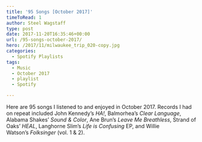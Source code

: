 ```yaml
---
title: '95 Songs [October 2017]'
timeToRead: 1 
author: Steel Wagstaff
type: post
date: 2017-11-20T16:35:46+00:00
url: /95-songs-october-2017/
hero: /2017/11/milwaukee_trip_020-copy.jpg
categories:
  - Spotify Playlists
tags:
  - Music
  - October 2017
  - playlist
  - Spotify

---
```

Here are 95 songs I listened to and enjoyed in October 2017. Records I had on repeat included John Kennedy&#8217;s _HA!_, Balmorhea&#8217;s _Clear Language_, Alabama Shakes&#8217; _Sound & Color_, Ane Brun&#8217;s _Leave Me Breathless_, Strand of Oaks&#8217; _HEAL_, Langhorne Slim&#8217;s _Life is Confusing_ EP, and Willie Watson&#8217;s _Folksinger_ (vol. 1 & 2).



&nbsp;